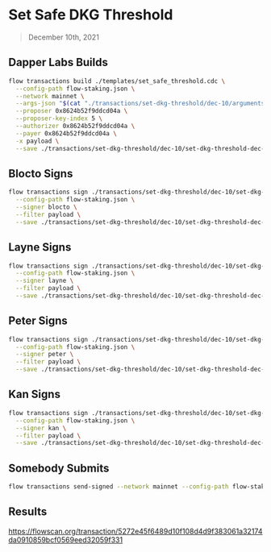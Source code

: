# Set Safe DKG Threshold

> December 10th, 2021

## Dapper Labs Builds

```sh
flow transactions build ./templates/set_safe_threshold.cdc \
  --config-path flow-staking.json \
  --network mainnet \
  --args-json "$(cat "./transactions/set-dkg-threshold/dec-10/arguments.json")" \
  --proposer 0x8624b52f9ddcd04a \
  --proposer-key-index 5 \
  --authorizer 0x8624b52f9ddcd04a \
  --payer 0x8624b52f9ddcd04a \
  -x payload \
  --save ./transactions/set-dkg-threshold/dec-10/set-dkg-threshold-dec-10-unsigned.rlp
```

## Blocto Signs

```sh
flow transactions sign ./transactions/set-dkg-threshold/dec-10/set-dkg-threshold-dec-10-unsigned.rlp \
  --config-path flow-staking.json \
  --signer blocto \
  --filter payload \
  --save ./transactions/set-dkg-threshold/dec-10/set-dkg-threshold-dec-10-sig-1.rlp
```

## Layne Signs

```sh
flow transactions sign ./transactions/set-dkg-threshold/dec-10/set-dkg-threshold-dec-10-sig-1.rlp \
  --config-path flow-staking.json \
  --signer layne \
  --filter payload \
  --save ./transactions/set-dkg-threshold/dec-10/set-dkg-threshold-dec-10-sig-2.rlp
```

## Peter Signs

```sh
flow transactions sign ./transactions/set-dkg-threshold/dec-10/set-dkg-threshold-dec-10-sig-2.rlp \
  --config-path flow-staking.json \
  --signer peter \
  --filter payload \
  --save ./transactions/set-dkg-threshold/dec-10/set-dkg-threshold-dec-10-sig-3.rlp
```

## Kan Signs

```sh
flow transactions sign ./transactions/set-dkg-threshold/dec-10/set-dkg-threshold-dec-10-sig-3.rlp \
  --config-path flow-staking.json \
  --signer kan \
  --filter payload \
  --save ./transactions/set-dkg-threshold/dec-10/set-dkg-threshold-dec-10-sig-complete.rlp
```


## Somebody Submits

```sh
flow transactions send-signed --network mainnet --config-path flow-staking.json ./transactions/set-dkg-threshold/dec-10/set-dkg-threshold-dec-10-sig-complete.rlp
```

## Results

https://flowscan.org/transaction/5272e45f6489d10f108d4d9f383061a32174da0910859bcf0569eed32059f331
